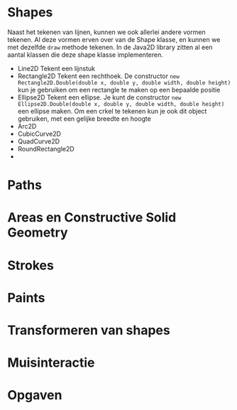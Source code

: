 # Shapes
Naast het tekenen van lijnen, kunnen we ook allerlei andere vormen tekenen. Al deze vormen erven over van de Shape klasse, en kunnen we met dezelfde ```draw``` methode tekenen. In de Java2D library zitten al een aantal klassen die deze shape klasse implementeren.
- Line2D
  Tekent een lijnstuk
- Rectangle2D
  Tekent een rechthoek. De constructor ```new Rectangle2D.Double(double x, double y, double width, double height)``` kun je gebruiken om een rectangle te maken op een bepaalde positie
- Ellipse2D
  Tekent een ellipse. Je kunt de constructor ```new Ellipse2D.Double(double x, double y, double width, double height)``` een ellipse maken. Om een crkel te tekenen kun je ook dit object gebruiken, met een gelijke breedte en hoogte
- Arc2D
- CubicCurve2D
- QuadCurve2D
- RoundRectangle2D
- 

# Paths

# Areas en Constructive Solid Geometry

# Strokes

# Paints

# Transformeren van shapes

# Muisinteractie

# Opgaven
